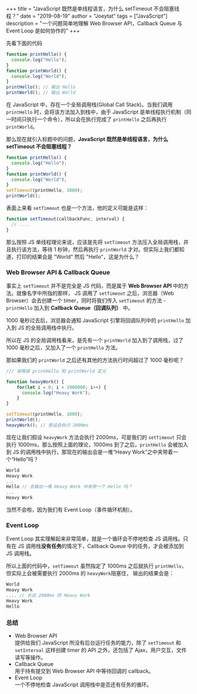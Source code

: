 +++
title = "JavaScript 既然是单线程语言，为什么 setTimeout 不会阻塞线程？"
date = "2019-08-19"
author = "Joeytat"
tags = ["JavaScript"]
description = "一个问题简单地理解 Web Browser API，Callback Queue 与 Event Loop 是如何协作的"
+++

先看下面的代码

```javascript
function printHello() {
  console.log("Hello");
}
function printWorld() {
  console.log("World");
}
printHello(); // 输出 Hello
printWorld(); // 输出 World 
```

在 JavaScript 中，存在一个全局调用栈(Global Call Stack)。当我们调用 `printHello` 时，会将该方法加入到栈中，由于 JavaScript 是单线程执行机制（同一时间只执行一个命令），所以会在执行完成了 `printHello` 之后再执行 `printWorld`。

那么现在就引入标题中的问题，**JavaScript 既然是单线程语言，为什么 setTimeout 不会阻塞线程？**

```javascript
function printHello() {
  console.log("Hello");
}
function printWorld() {
  console.log("World");
}
setTimeout(printHello, 1000);
printWorld();
```

表面上来看 `setTimeout` 也是一个方法，他的定义可能是这样：

```javascript
function setTimeout(callbackFunc, interval) {
  // ....
}
```
那么按照 JS 单线程理论来说，应该是先将 `setTimeout` 方法压入全局调用栈，并且执行该方法，等待 1 秒钟，然后再执行 `printWorld` 才对。但实际上我们都知道，打印的结果会是 "World" 然后 "Hello"，这是为什么？

### Web Browser API &  Callback Queue
事实上 `setTimeout` 并不是完全是 JS  代码，而是属于 **Web Browser API** 中的方法。就像名字中所指的那样， JS 调用了 `setTimeout` 之后，浏览器（Web Browser）会去创建一个 timer，同时将我们传入 `setTimeout` 的方法 - `printHello` 加入到 **Callback Queue（回调队列）** 中。

1000 毫秒过去后，浏览器会通知 JavaScript 引擎将回调队列中的 `printHello` 加入到 JS 的全局调用栈中执行。

所以在 JS 的全局调用栈看来，是先有一个 `printWorld` 加入到了调用栈，过了 1000 毫秒之后，又加入了一个 `printHello` 方法。

那如果我们的 `printWorld` 之后还有其他的方法执行时间超过了 1000 毫秒呢？

```javascript
/// 省略掉 printHello 和 printWorld 定义

function heavyWork() {
    for(let i = 0; i < 1000000; i++) {
      console.log("Heavy Work"); 
    }
}

setTimeout(printHello, 1000);
printWorld();
heavyWork(); // 假设会执行 2000ms
```

现在让我们假设 `heavyWork` 方法会执行 2000ms，可是我们的 `setTimeout` 只会执行 1000ms，那么按照上面的理论，1000ms 到了之后，`printHello` 会被加入到 JS 的调用栈中执行，那现在的输出会是一堆“Heavy Work”之中夹带着一个“Hello”吗？

```javascript
World
Heavy Work
...
Hello // 会输出一堆 Heavy Work 中夹带一个 Hello 吗？
...
Heavy Work
```

当然不会啦，因为我们有 Event Loop（事件循环机制）。

### Event Loop
Event Loop 其实理解起来非常简单，就是一个循环会不停地检查 JS 调用栈。只有在 JS 调用栈**没有任务**的情况下，Callback Queue 中的任务，才会被添加到 JS 调用栈。

所以上面的代码中，`setTimeout` 虽然指定了 1000ms 之后就执行 `printHello`，但实际上会被需要执行 2000ms 的 `heavyWork`阻塞住， 输出的结果会是：

```javascript
World
Heavy Work
.... // 长达 2000ms 的 Heavy Work
Heavy Work
Hello
```

### 总结
- Web Browser API  
  提供给我们 JavaScript 所没有后台运行任务的能力，除了 `setTimeout` 和 `setInterval` 这样创建 timer 的 API 之外，还包括了 Ajax，用户交互，文件读写等操作。
- Callback Queue  
  用于持有提交到 Web Browser API 中等待回调的 callback。
- Event Loop  
  一个不停地检查 JavaScript 调用栈中是否还有任务的循环。